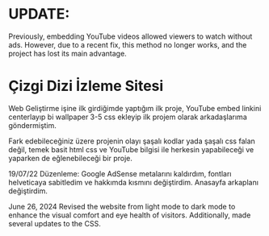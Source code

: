 # UPDATE:
Previously, embedding YouTube videos allowed viewers to watch without ads. However, due to a recent fix, this method no longer works, and the project has lost its main advantage.

# Çizgi Dizi İzleme Sitesi
Web Geliştirme işine ilk girdiğimde yaptığım ilk proje, YouTube embed linkini centerlayıp bi wallpaper 3-5 css ekleyip ilk projem olarak arkadaşlarıma göndermiştim.

Fark edebileceğiniz üzere projenin olayı şaşalı kodlar yada şaşalı css falan değil, temek basit html css ve YouTube bilgisi ile herkesin yapabileceği ve yaparken de eğlenebileceği bir proje.

19/07/22 Düzenleme:
Google AdSense metalarını kaldırdım, fontları helveticaya sabitledim ve hakkımda kısmını değiştirdim. Anasayfa arkaplanı değiştirdim.

June 26, 2024
Revised the website from light mode to dark mode to enhance the visual comfort and eye health of visitors. Additionally, made several updates to the CSS.
